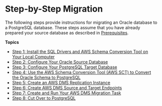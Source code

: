 # Step\-by\-Step Migration<a name="CHAP_RDSOracle2PostgreSQL.Steps"></a>

The following steps provide instructions for migrating an Oracle database to a PostgreSQL database\. These steps assume that you have already prepared your source database as described in [Prerequisites](CHAP_RDSOracle2PostgreSQL.Prerequisites.md)\. 

**Topics**
+ [Step 1: Install the SQL Drivers and AWS Schema Conversion Tool on Your Local Computer](CHAP_RDSOracle2PostgreSQL.Steps.InstallSCT.md)
+ [Step 2: Configure Your Oracle Source Database](CHAP_Oracle2PostgreSQL.Steps.ConfigureOracle.md)
+ [Step 3: Configure Your PostgreSQL Target Database](CHAP_Oracle2PostgreSQL.Steps.ConfigurePostgreSQL.md)
+ [Step 4: Use the AWS Schema Conversion Tool \(AWS SCT\) to Convert the Oracle Schema to PostgreSQL](CHAP_RDSOracle2PostgreSQL.Steps.ConvertSchema.md)
+ [Step 5: Create an AWS DMS Replication Instance](CHAP_RDSOracle2PostgreSQL.Steps.CreateReplicationInstance.md)
+ [Step 6: Create AWS DMS Source and Target Endpoints](CHAP_RDSOracle2PostgreSQL.Steps.CreateSourceTargetEndpoints.md)
+ [Step 7: Create and Run Your AWS DMS Migration Task](CHAP_RDSOracle2PostgreSQL.Steps.CreateMigrationTask.md)
+ [Step 8: Cut Over to PostgreSQL](CHAP_RDSOracle2PostgreSQL.Steps.CutOver.md)